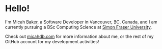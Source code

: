 # Hello!

I'm Micah Baker, a Software Developer in Vancouver, BC, Canada, and I am currently pursuing a BSc Computing Science at [Simon Fraser University](https://sfu.ca).

Check out [micahdb.com](https://micahdb.com) for more information about me, or the rest of my GitHub account for my development activities!
